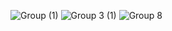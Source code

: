 
![Group (1)](https://user-images.githubusercontent.com/59182173/208651327-be44490d-1174-47a3-92e9-71a3b9637123.png)
![Group 3 (1)](https://user-images.githubusercontent.com/59182173/208649186-61cc0e5a-599e-41c1-9e86-1aa591308636.png)
![Group 8](https://user-images.githubusercontent.com/59182173/208652285-095aa7c1-15a2-4478-8c13-bf86402fa91e.svg)




